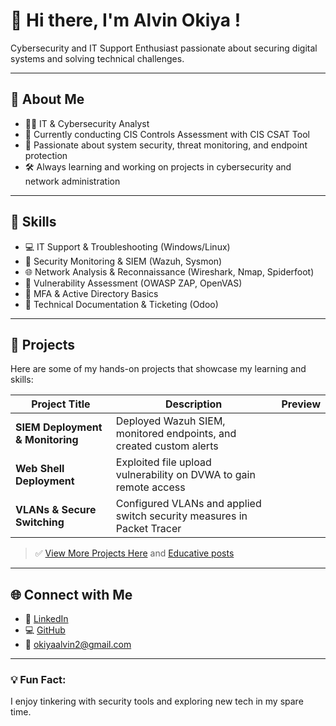 <!--[Welcome Banner](https://github.com/okiyaalvin/your-repo/assets/banner.png)-->

# 👋 Hi there, I'm Alvin Okiya !

Cybersecurity and IT Support Enthusiast passionate about securing digital systems and solving technical challenges.

---

## 🤖 About Me
- 👨‍💻 IT & Cybersecurity Analyst 
- 🔐 Currently conducting CIS Controls Assessment with CIS CSAT Tool
- 🏢 Passionate about system security, threat monitoring, and endpoint protection
- 🛠️ Always learning and working on projects in cybersecurity and network administration

---

## 🔹 Skills
- 💻 IT Support & Troubleshooting (Windows/Linux)
- 🔐 Security Monitoring & SIEM (Wazuh, Sysmon)
- 🌐 Network Analysis & Reconnaissance (Wireshark, Nmap, Spiderfoot)
- 📡 Vulnerability Assessment (OWASP ZAP, OpenVAS)
- 🤖 MFA & Active Directory Basics
- 📝 Technical Documentation & Ticketing (Odoo)

---

## 📌 Projects

Here are some of my hands-on projects that showcase my learning and skills:

| Project Title | Description | Preview |
| ------------- | ----------- | ------- |
| **SIEM Deployment & Monitoring** | Deployed Wazuh SIEM, monitored endpoints, and created custom alerts | <!--[SIEM Lab](https://github.com/your-username/your-repo/assets/siem-lab.png)--> |
| **Web Shell Deployment** | Exploited file upload vulnerability on DVWA to gain remote access | <!--[Web Shell](https://github.com/your-username/your-repo/assets/web-shell.png)--> |
| **VLANs & Secure Switching** | Configured VLANs and applied switch security measures in Packet Tracer | <!--[VLAN Lab](https://github.com/your-username/your-repo/assets/vlan-lab.png)--> |

> ✅ [View More Projects Here](https://github.com/okiyaalvin/cybersecurity-portforlio/blob/main/README.md) and [Educative posts](https://okiyaalvin.github.io/)
---

## 🌐 Connect with Me
- 👀 [LinkedIn](https://www.linkedin.com/in/alvinokiya/)
- 💻 [GitHub](https://github.com/okiyaalvin/)
- 📧 okiyaalvin2@gmail.com

---

### 💡 Fun Fact:
I enjoy tinkering with security tools and exploring new tech in my spare time.

<!--[Footer](https://github.com/your-username/your-repo/assets/footer.png))-->
